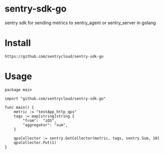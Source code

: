# sentry-sdk-go
sentry sdk for sending metrics to sentry_agent or sentry_server in golang

# Install 
```
https://github.com/sentrycloud/sentry-sdk-go
```

# Usage

```
package main

import "github.com/sentrycloud/sentry-sdk-go"

func main() {
	metric := "testApp_http_qps"
	tags := map[string]string {
		"from":  "iOS",
		"aggregator": "sum",
	}

	qpsCollector := sentry.GetCollector(metric, tags, sentry.Sum, 10)
	qpsCollector.Put(1)
}
```
